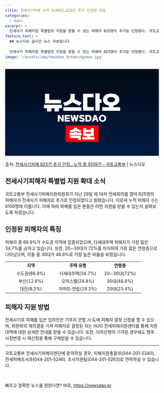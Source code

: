 ```yaml
---
title: 전세사기피해 누적 9109건…825건 추가 인정된 사실
categories:
  - News
excerpt: >
  전세사기 피해지원 특별법의 지원을 받을 수 있는 피해자 825명이 추가로 인정됐다. 국토교통부 전세사기피해지…
feature_text: >
  ## 뉴스다오 실시간 뉴스 속보입니다.

  전세사기 피해지원 특별법의 지원을 받을 수 있는 피해자 825명이 추가로 인정됐다. 국토교통부 전세사기피해지…
image: '/assets/img/newsdao_breakingnews.jpg'
---
```


![뉴스다오 속보](/assets/img/newsdao_breakingnews.jpg)

<p>출처: <a href="https://newsdao.kr/2689" rel="dofollow">전세사기피해 825건 추가 인정…누적 총 9109건  - 국토교통부</a> | 뉴스다오</p>

<h2 data-ke-size="size26">전세사기피해자 특별법 지원 확대 소식</h2>
<p data-ke-size="size16">국토교통부 전세사기피해지원위원회가 지난 29일 제 14차 전체회의를 열어 825명의 피해자가 전세사기 피해자로 추가로 인정되었다고 밝혔습니다. 이로써 누적 피해자 수는 9109명에 이릅니다. 이에 따라 피해를 입은 분들은 어떤 지원을 받을 수 있는지 살펴보도록 하겠습니다.</p>

<h2 data-ke-size="size24">인정된 피해자의 특징</h2>
<p data-ke-size="size16">피해자 중 66.9%가 수도권 지역에 집중되었으며, 다세대주택 피해자가 가장 많은 34.7%를 占하고 있습니다. 또한, 20∼30대가 72%를 차지하여 가장 많은 연령층으로 나타났으며, 이들 중 30대가 48.8%로 가장 높은 비율을 보였습니다.</p>

<table>
    <colgroup>
        <col width="38%" />
        <col width="31%" />
        <col width="31%" />
    </colgroup>
    <tbody>
        <tr>
            <td style="text-align: center; height: 17px;"><b>지역</b></td>
            <td style="text-align: center; height: 17px;"><b>주택 유형</b></td>
            <td style="text-align: center; height: 17px;"><b>연령층</b></td>
        </tr>
        <tr>
            <td style="text-align: center; height: 17px;">수도권(66.9%)</td>
            <td style="text-align: center; height: 17px;">다세대주택(34.7%)</td>
            <td style="text-align: center; height: 17px;">20∼30대(72%)</td>
        </tr>
        <tr>
            <td style="text-align: center; height: 17px;">부산(12.6%)</td>
            <td style="text-align: center; height: 17px;">오피스텔(24.8%)</td>
            <td style="text-align: center; height: 17px;">30대(48.8%)</td>
        </tr>
        <tr>
            <td style="text-align: center; height: 17px;">대전(8.3%)</td>
            <td style="text-align: center; height: 17px;">아파트·연립(19.3%)</td>
            <td style="text-align: center; height: 17px;">20대(23.4%)</td>
        </tr>
    </tbody>
</table>

<h2 data-ke-size="size24">피해자 지원 방법</h2>
<p data-ke-size="size16">전세사기로 피해를 입은 임차인은 거주지 관할 시·도에 피해자 결정 신청을 할 수 있으며, 위원회의 재의결을 거쳐 피해자로 결정된 자는 HUG 전세피해지원센터를 통해 지원대책에 대한 상세한 안내를 받을 수 있습니다. 또한, 이의신청이 기각된 경우에도 향후 사정변경 시 재신청을 통해 구제받을 수 있습니다.</p>

<hr />
<p data-ke-size="size16">국토교통부 전세사기피해지원단에 문의하실 경우, 피해지원총괄과(044-201-5240), 전세피해조사과(044-201-5246), 조사지원팀(044-201-5263)로 연락하실 수 있습니다.</p>
<p data-ke-size="size16">&nbsp;</p> 

빠르고 정확한 뉴스를 원한다면? 바로, <a href="https://newsdao.kr" rel="dofollow">https://newsdao.kr</a>


    
